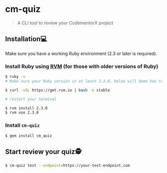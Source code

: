 # cm-quiz
> A CLI tool to review your CodementorX project

## Installation💻
Make sure you have a working Ruby environment (2.3 or later is required).

### Install Ruby using [RVM](https://rvm.io/) (for those with older versions of Ruby)
```sh
$ ruby -v
# Make sure your Ruby version is at least 2.3.0, below will demo how to install required Ruby version

$ curl -sSL https://get.rvm.io | bash -s stable

# restart your terminal

$ rvm install 2.3.0
$ rvm use 2.3.0
```


### Install `cm-quiz`
```sh
$ gem install cm_quiz
```


## Start review your quiz🕵️
```sh
$ cm-quiz test --endpoint=https://your-test-endpoint.com
```



